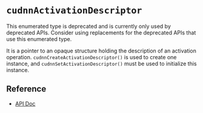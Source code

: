 # `cudnnActivationDescriptor`

This enumerated type is deprecated and is currently only used by deprecated APIs.
Consider using replacements for the deprecated APIs that use this enumerated type. 

It is a pointer to an opaque structure holding the description of an activation operation.
`cudnnCreateActivationDescriptor()` is used to create one instance, and `cudnnSetActivationDescriptor()` must be used to initialize this instance.  


## Reference
* [API Doc](https://docs.nvidia.com/deeplearning/cudnn/latest/api/cudnn-ops-library.html#cudnnactivationdescriptor-t)